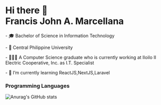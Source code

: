 <h1>Hi there 👋 
<br>Francis John A. Marcellana</h1>
<p>- 🎓 Bachelor of Science in Information Technology</p>
<p>- 🏢 Central Philippine University</p>
<p>- 👨🏻‍💻 A Computer Science graduate who is currently working at Iloilo II Electric Cooperative, Inc. as I.T. Specialist<p/>
<p>- 🌱 I’m currently learning ReactJS,NextJS,Laravel</p>
<h3>Programming Languages</h3>

![Anurag's GitHub stats](https://github-readme-stats.vercel.app/api?username=francis&theme=dark&show_icons=true)
